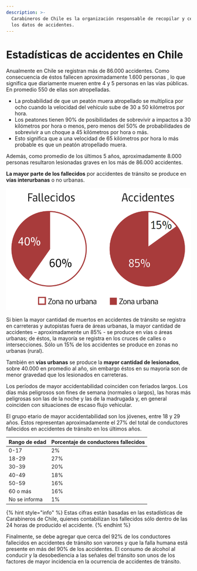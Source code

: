 ```yaml
---
description: >-
  Carabineros de Chile es la organización responsable de recopilar y centralizar
  los datos de accidentes.
---
```


# Estadísticas de accidentes en Chile

Anualmente en Chile se registran más de 86.000 accidentes. Como consecuencia de éstos fallecen aproximadamente 1.600 personas , lo que significa que diariamente mueren entre 4 y 5 personas en las vías públicas. En promedio 550 de ellas son atropelladas.

* La probabilidad de que un peatón muera atropellado se multiplica por ocho cuando la velocidad del vehículo sube de 30 a 50 kilómetros por hora.
* Los peatones tienen 90% de posibilidades de sobrevivir a impactos a 30 kilómetros por hora o menos, pero menos del 50% de probabilidades de sobrevivir a un choque a 45 kilómetros por hora o más.
* Esto significa que a una velocidad de 65 kilómetros por hora lo más probable es que un peatón atropellado muera.

Además, como promedio de los últimos 5 años, aproximadamente 8.000 personas resultaron lesionadas graves en los más de 86.000 accidentes.

**La mayor parte de los fallecidos** por accidentes de tránsito se produce en **vías interurbanas** o no urbanas.

![](../.gitbook/assets/estadisticasaccidentes1.PNG)

Si bien la mayor cantidad de muertos en accidentes de tránsito se registra en carreteras y autopistas fuera de áreas urbanas, la mayor cantidad de accidentes – aproximadamente un 85% - se produce en vías o áreas urbanas; de éstos, la mayoría se registra en los cruces de calles o intersecciones. Sólo un 15% de los accidentes se produce en zonas no urbanas \(rural\).

También en **vías urbanas** se produce la **mayor cantidad de lesionados**, sobre 40.000 en promedio al año, sin embargo éstos en su mayoría son de menor gravedad que los lesionados en carreteras.

Los períodos de mayor accidentabilidad coinciden con feriados largos. Los días más peligrosos son fines de semana \(normales o largos\), las horas más peligrosas son las de la noche y las de la madrugada y, en general coinciden con situaciones de escaso flujo vehicular.

El grupo etario de mayor accidentabilidad son los jóvenes, entre 18 y 29 años. Éstos representan aproximadamente el 27% del total de conductores fallecidos en accidentes de tránsito en los últimos años.

| Rango de edad | Porcentaje de conductores fallecidos |
| :--- | :--- |
| 0-17 | 2% |
| 18-29 | 27% |
| 30-39 | 20% |
| 40-49 | 18% |
| 50-59 | 16% |
| 60 o más | 16% |
| No se informa | 1% |

{% hint style="info" %}
Estas cifras están basadas en las estadísticas de Carabineros de Chile, quienes contabilizan los fallecidos sólo dentro de las 24 horas de producido el accidente.
{% endhint %}

Finalmente, se debe agregar que cerca del 92% de los conductores fallecidos en accidentes de tránsito son varones y que la falla humana está presente en más del 90% de los accidentes. El consumo de alcohol al conducir y la desobediencia a las señales del tránsito son unos de los factores de mayor incidencia en la ocurrencia de accidentes de tránsito.

